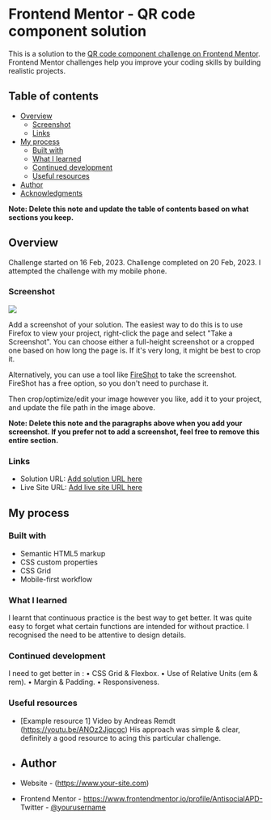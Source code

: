 # Frontend Mentor - QR code component solution

This is a solution to the [QR code component challenge on Frontend Mentor](https://www.frontendmentor.io/challenges/qr-code-component-iux_sIO_H). Frontend Mentor challenges help you improve your coding skills by building realistic projects. 

## Table of contents

- [Overview](#overview)
  - [Screenshot](#screenshot)
  - [Links](#links)
- [My process](#my-process)
  - [Built with](#built-with)
  - [What I learned](#what-i-learned)
  - [Continued development](#continued-development)
  - [Useful resources](#useful-resources)
- [Author](#author)
- [Acknowledgments](#acknowledgments)

**Note: Delete this note and update the table of contents based on what sections you keep.**

## Overview
Challenge started on 16 Feb, 2023. Challenge completed on 20 Feb, 2023. I attempted the challenge with my mobile phone.

### Screenshot

![](./screenshot.jpg)

Add a screenshot of your solution. The easiest way to do this is to use Firefox to view your project, right-click the page and select "Take a Screenshot". You can choose either a full-height screenshot or a cropped one based on how long the page is. If it's very long, it might be best to crop it.

Alternatively, you can use a tool like [FireShot](https://getfireshot.com/) to take the screenshot. FireShot has a free option, so you don't need to purchase it. 

Then crop/optimize/edit your image however you like, add it to your project, and update the file path in the image above.

**Note: Delete this note and the paragraphs above when you add your screenshot. If you prefer not to add a screenshot, feel free to remove this entire section.**

### Links

- Solution URL: [Add solution URL here](https://your-solution-url.com)
- Live Site URL: [Add live site URL here](https://your-live-site-url.com)

## My process

### Built with

- Semantic HTML5 markup
- CSS custom properties
- CSS Grid
- Mobile-first workflow

### What I learned
I learnt that continuous practice is the best way to get better. It was quite easy to forget what certain functions are intended for without practice.
I recognised the need to be attentive to design details.
### Continued development
I need to get better in :
• CSS Grid & Flexbox.
• Use of Relative Units (em & rem).
• Margin & Padding.
• Responsiveness.
### Useful resources

- [Example resource 1] Video by Andreas Remdt (https://youtu.be/ANOz2Jjqcgc) His approach was simple & clear, definitely a good resource to acing this particular challenge.
- ## Author

- Website - (https://www.your-site.com)
- Frontend Mentor - https://www.frontendmentor.io/profile/AntisocialAPD-
Twitter - [@yourusername](https://www.twitter.com/yourusername)

